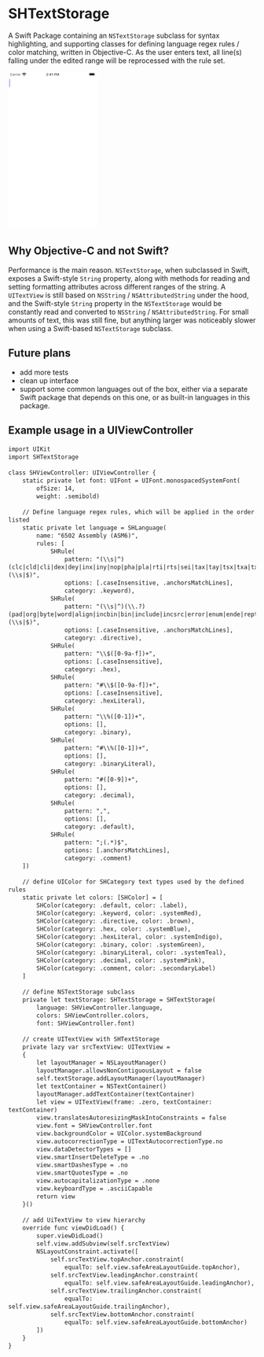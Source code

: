 # SHTextStorage
A Swift Package containing an `NSTextStorage` subclass for syntax highlighting, and supporting classes for defining language regex rules / color matching, written in Objective-C. As the user enters text, all line(s) falling under the edited range will be reprocessed with the rule set.

![Demo](/Screenshots/demo-asm6.gif)

## Why Objective-C and not Swift?
Performance is the main reason. `NSTextStorage`, when subclassed in Swift, exposes a Swift-style `String` property, along with methods for reading and setting formatting attributes across different ranges of the string.  A `UITextView` is still based on `NSString` / `NSAttributedString` under the hood, and the Swift-style `String` property in the `NSTextStorage` would be constantly read and converted to `NSString` / `NSAttributedString`. For small amounts of text, this was still fine, but anything larger was noticeably slower when using a Swift-based `NSTextStorage` subclass.

## Future plans
- add more tests
- clean up interface
- support some common languages out of the box, either via a separate Swift package that depends on this one, or as built-in languages in this package.

## Example usage in a UIViewController
```objc
import UIKit
import SHTextStorage

class SHViewController: UIViewController {
    static private let font: UIFont = UIFont.monospacedSystemFont(
        ofSize: 14,
        weight: .semibold)
    
    // Define language regex rules, which will be applied in the order listed
    static private let language = SHLanguage(
        name: "6502 Assembly (ASM6)",
        rules: [
            SHRule(
                pattern: "(\\s|^)(clc|cld|cli|dex|dey|inx|iny|nop|pha|pla|rti|rts|sei|tax|tay|tsx|txa|txs|tya|adc|and|asl|bcc|bcs|beq|bit|bmi|bne|bpl|brk|bvc|bvs|clv|cmp|cpx|cpy|dec|eor|inc|jmp|jsr|lda|ldx|ldy|lsr|ora|php|plp|rol|ror|sbc|sec|sed|sta|stx|sty)(\\s|$)",
                options: [.caseInsensitive, .anchorsMatchLines],
                category: .keyword),
            SHRule(
                pattern: "(\\s|^)(\\.?)(pad|org|byte|word|align|incbin|bin|include|incsrc|error|enum|ende|rept|endr|macro|endm|ifdef|ifndef|if|else|elseif|endif|base|fillvalue|dsb|dsw|hex|dl|dh|db|dw|equ)(\\s|$)",
                options: [.caseInsensitive, .anchorsMatchLines],
                category: .directive),
            SHRule(
                pattern: "\\$([0-9a-f])+",
                options: [.caseInsensitive],
                category: .hex),
            SHRule(
                pattern: "#\\$([0-9a-f])+",
                options: [.caseInsensitive],
                category: .hexLiteral),
            SHRule(
                pattern: "\\%([0-1])+",
                options: [],
                category: .binary),
            SHRule(
                pattern: "#\\%([0-1])+",
                options: [],
                category: .binaryLiteral),
            SHRule(
                pattern: "#([0-9])+",
                options: [],
                category: .decimal),
            SHRule(
                pattern: ",",
                options: [],
                category: .default),
            SHRule(
                pattern: ";(.*)$",
                options: [.anchorsMatchLines],
                category: .comment)
    ])
    
    // define UIColor for SHCategory text types used by the defined rules
    static private let colors: [SHColor] = [
        SHColor(category: .default, color: .label),
        SHColor(category: .keyword, color: .systemRed),
        SHColor(category: .directive, color: .brown),
        SHColor(category: .hex, color: .systemBlue),
        SHColor(category: .hexLiteral, color: .systemIndigo),
        SHColor(category: .binary, color: .systemGreen),
        SHColor(category: .binaryLiteral, color: .systemTeal),
        SHColor(category: .decimal, color: .systemPink),
        SHColor(category: .comment, color: .secondaryLabel)
    ]
    
    // define NSTextStorage subclass
    private let textStorage: SHTextStorage = SHTextStorage(
        language: SHViewController.language,
        colors: SHViewController.colors,
        font: SHViewController.font)
    
    // create UITextView with SHTextStorage
    private lazy var srcTextView: UITextView =
    {
        let layoutManager = NSLayoutManager()
        layoutManager.allowsNonContiguousLayout = false
        self.textStorage.addLayoutManager(layoutManager)
        let textContainer = NSTextContainer()
        layoutManager.addTextContainer(textContainer)
        let view = UITextView(frame: .zero, textContainer: textContainer)
        view.translatesAutoresizingMaskIntoConstraints = false
        view.font = SHViewController.font
        view.backgroundColor = UIColor.systemBackground
        view.autocorrectionType = UITextAutocorrectionType.no
        view.dataDetectorTypes = []
        view.smartInsertDeleteType = .no
        view.smartDashesType = .no
        view.smartQuotesType = .no
        view.autocapitalizationType = .none
        view.keyboardType = .asciiCapable
        return view
    }()
    
    // add UiTextView to view hierarchy
    override func viewDidLoad() {
        super.viewDidLoad()
        self.view.addSubview(self.srcTextView)
        NSLayoutConstraint.activate([
            self.srcTextView.topAnchor.constraint(
                equalTo: self.view.safeAreaLayoutGuide.topAnchor),
            self.srcTextView.leadingAnchor.constraint(
                equalTo: self.view.safeAreaLayoutGuide.leadingAnchor),
            self.srcTextView.trailingAnchor.constraint(
                equalTo: self.view.safeAreaLayoutGuide.trailingAnchor),
            self.srcTextView.bottomAnchor.constraint(
                equalTo: self.view.safeAreaLayoutGuide.bottomAnchor)
        ])
    }
}
```
